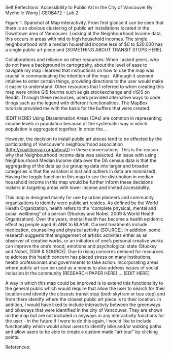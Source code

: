 Self Reflections: Accessibility to Public Art in the City of Vancouver
By: Mychelle Wong | GEOB472 - Lab 2

Figure 1. Spanshot of Map Interactivity. From first glance it can be seen that there is an obvious clustering of public art installations located in the Downtown area of Vancouver. Looking at the Neighbourhood Income data, this occurs in areas with mid to high household incomes. The single neighbourhood with a median household income less of $0 to $20,000 has a single public art piece and [SOMETHING ABOUT TRANSIT STOPS HERE].


Collaborations and reliance on other resources:
When I asked peers, who do not have a background in cartogrpahy, about the level of ease to navigate my map I learned that instructions on how to use the map was crucial in communicating the intention of the map . Although it seemed intuitive to enter certain things, providing directions to the user would make it easier to understand. Other resources that I referred to when creating this map were online GIS fourms such as gis.stockexchange and r/GIS on Reddit. Through these resources, users provided alternative ways to code things such as the legend with different functionalities. The MapBox tutorials provided me with the basis for the buffers that were created.

[EDIT HERE]
Using Dissemination Areas (DAs) are common in representing income levels in population because of the systematic way in which 
population is aggregated together. In order the...

However, the decision to install public art pieces tend to be effected by the participating of Vancouver's
neighbourhood association (http://coalitionvan.org/about/) in these conversations. This is the reason why that Neighbourhood income data was selected. An issue with using Neighbourhood Median Income data over the DA census data is that the aggregating of the data up (i.e grouping data into larger and broader categories is that the variation is lost and outliers in data are minimized). Having the toggle function in this map to see the distribution in median household income in this map would be further inform these decisions makers in targeting areas with lower income and limited accessibility.

This map is designed mainly for use by urban planners and community organizations to identify were public art resides. As defined by the World Health Organization, health refers to the “complete physical, mental and social wellbeing” of a person (Stuckey and Nobel, 2009 & World Health Organization). Over the years, mental health has become a health epidemic effecting people aged BLANK to BLANK. Current treatments include medication, counselling and physical activity (SOURCE). In addition, some research suggests that engagement of artistic activities either as an observer of creative works, or an initiators of one’s personal creative works can improve the one’s mood, emotions and psychological state (Stuckey and Nobel, 2009 & SOURCE). Due to rising concerns demand for resources to address this health concern has placed stress on many institutions, health professionals and governments to take action. Incorporating areas where public art can be used as a means to also address issues of social inclusion in the community (RESEARCH PAPER HERE) ... [EDIT HERE]

A way in which this map could be improved is to extend this functionality to the general public which would require that 
allow the user to search for their location and identify the closests transit stop (both skytrain or bus stop) and from there identify where the closest public art piece is to their location. In addition, I would have liked to include interactivty between the greenways and bikeways that were identified in the city of Vancouver. They are shown on the map but are not included in anyways in any interactivity functions for the user - in the future if I were to do this again, I would like to include functionality which would allow users to identify bike and/or walking paths and allow users to be able to create a custom made "art tour" by clicking points. 

References:
